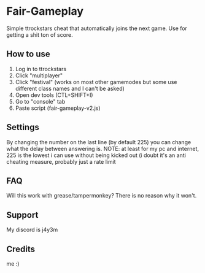 # Fair-Gameplay
Simple ttrockstars cheat that automatically joins the next game.
Use for getting a shit ton of score.

## How to use
1. Log in to ttrockstars
2. Click "multiplayer"
3. Click "festival" (works on most other gamemodes but some use different class names and I can't be asked)
4. Open dev tools (CTL+SHIFT+I)
5. Go to "console" tab
6. Paste script (fair-gameplay-v2.js)

## Settings
By changing the number on the last line (by default 225) you can change what the delay between answering is. 
NOTE: at least for my pc and internet, 225 is the lowest i can use without being kicked out (i doubt it's an anti cheating measure, probably just a rate limit

## FAQ
Will this work with grease/tampermonkey?
There is no reason why it won't.

## Support
My discord is j4y3m

## Credits
me :)
